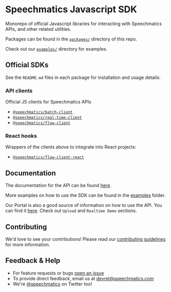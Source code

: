 # Speechmatics Javascript SDK

Monorepo of official Javascript libraries for interacting with Speechmatics APIs, and other related utilities.

Packages can be found in the [`packages/`]('./packages/) directory of this repo.

Check out our [`examples/`]("./examples") directory for examples.

## Official SDKs

See the `README.md` files in each package for installation and usage details:

### API clients

Official JS clients for Speechmatics APIs

- [`@speechmatics/batch-client`]("./packages/batch-client")
- [`@speechmatics/real-time-client`]("./packages/real-time-client")
- [`@speechmatics/flow-client`]("./packages/flow-client")

### React hooks

Wrappers of the clients above to integrate into React projects:

- [`@speechmatics/flow-client-react`]("./packages/flow-client-react")

## Documentation

The documentation for the API can be found [here](https://docs.speechmatics.com/).

More examples on how to use the SDK can be found in the [examples](./examples) folder.

Our Portal is also a good source of information on how to use the API. You can find it [here](https://portal.speechmatics.com/). Check out `Upload` and `Realtime Demo` sections.

## Contributing

We'd love to see your contributions! Please read our [contributing guidelines](./CONTRIBUTING.md) for more information.

## Feedback & Help

- For feature requests or bugs [open an issue](https://github.com/speechmatics/speechmatics-js-sdk/issues/new) 
- To provide direct feedback, email us at [devrel@speechmatics.com](mailto:devrel@speechmatics.com)
- We're [@speechmatics](https://twitter.com/Speechmatics) on Twitter too!